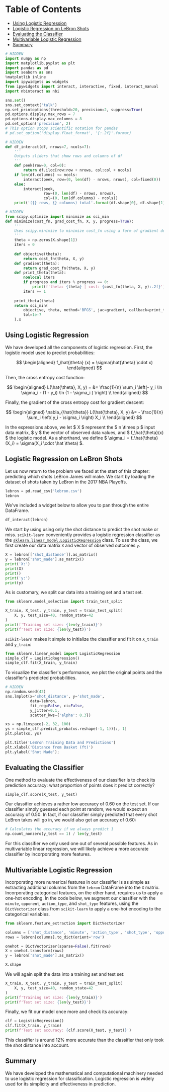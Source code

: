 
<h1>Table of Contents<span class="tocSkip"></span></h1>
<div class="toc"><ul class="toc-item"><li><span><a href="#Using-Logistic-Regression" data-toc-modified-id="Using-Logistic-Regression-1">Using Logistic Regression</a></span></li><li><span><a href="#Logistic-Regression-on-LeBron-Shots" data-toc-modified-id="Logistic-Regression-on-LeBron-Shots-2">Logistic Regression on LeBron Shots</a></span></li><li><span><a href="#Evaluating-the-Classifier" data-toc-modified-id="Evaluating-the-Classifier-3">Evaluating the Classifier</a></span></li><li><span><a href="#Multivariable-Logistic-Regression" data-toc-modified-id="Multivariable-Logistic-Regression-4">Multivariable Logistic Regression</a></span></li><li><span><a href="#Summary" data-toc-modified-id="Summary-5">Summary</a></span></li></ul></div>


```python
# HIDDEN
import numpy as np
import matplotlib.pyplot as plt
import pandas as pd
import seaborn as sns
%matplotlib inline
import ipywidgets as widgets
from ipywidgets import interact, interactive, fixed, interact_manual
import nbinteract as nbi

sns.set()
sns.set_context('talk')
np.set_printoptions(threshold=20, precision=2, suppress=True)
pd.options.display.max_rows = 7
pd.options.display.max_columns = 8
pd.set_option('precision', 2)
# This option stops scientific notation for pandas
# pd.set_option('display.float_format', '{:.2f}'.format)
```


```python
# HIDDEN
def df_interact(df, nrows=7, ncols=7):
    '''
    Outputs sliders that show rows and columns of df
    '''
    def peek(row=0, col=0):
        return df.iloc[row:row + nrows, col:col + ncols]
    if len(df.columns) <= ncols:
        interact(peek, row=(0, len(df) - nrows, nrows), col=fixed(0))
    else:
        interact(peek,
                 row=(0, len(df) - nrows, nrows),
                 col=(0, len(df.columns) - ncols))
    print('({} rows, {} columns) total'.format(df.shape[0], df.shape[1]))
```


```python
# HIDDEN
from scipy.optimize import minimize as sci_min
def minimize(cost_fn, grad_cost_fn, X, y, progress=True):
    '''
    Uses scipy.minimize to minimize cost_fn using a form of gradient descent.
    '''
    theta = np.zeros(X.shape[1])
    iters = 0
    
    def objective(theta):
        return cost_fn(theta, X, y)
    def gradient(theta):
        return grad_cost_fn(theta, X, y)
    def print_theta(theta):
        nonlocal iters
        if progress and iters % progress == 0:
            print(f'theta: {theta} | cost: {cost_fn(theta, X, y):.2f}')
        iters += 1
        
    print_theta(theta)
    return sci_min(
        objective, theta, method='BFGS', jac=gradient, callback=print_theta,
        tol=1e-7
    ).x
```

## Using Logistic Regression

We have developed all the components of logistic regression. First, the logistic model used to predict probabilities:

$$
\begin{aligned}
f_\hat{\theta} (x) = \sigma(\hat{\theta} \cdot x)
\end{aligned}
$$

Then, the cross entropy cost function:

$$
\begin{aligned}
L(\hat{\theta}, X, y) = &= \frac{1}{n} \sum_i \left(- y_i \ln \sigma_i - (1 - y_i) \ln (1 - \sigma_i ) \right) \\
\end{aligned}
$$

Finally, the gradient of the cross entropy cost for gradient descent:

$$
\begin{aligned}
\nabla_{\hat{\theta}} L(\hat{\theta}, X, y)
&= - \frac{1}{n} \sum_i \left(
    y_i - \sigma_i
\right) X_i \\
\end{aligned}
$$

In the expressions above, we let $ X $ represent the $ n \times p $ input data matrix, $ y $ the vector of observed data values, and $ f_\hat{\theta}(x) $ the logistic model. As a shorthand, we define $ \sigma_i = f_\hat{\theta}(X_i) = \sigma(X_i \cdot \hat \theta) $.

## Logistic Regression on LeBron Shots

Let us now return to the problem we faced at the start of this chapter: predicting which shots LeBron James will make. We start by loading the dataset of shots taken by LeBron in the 2017 NBA Playoffs.


```python
lebron = pd.read_csv('lebron.csv')
lebron
```

We've included a widget below to allow you to pan through the entire DataFrame.


```python
df_interact(lebron)
```

We start by using using only the shot distance to predict the shot make or miss. `scikit-learn` conveniently provides a logistic regression classifier as the [`sklearn.linear_model.LogisticRegression`](http://scikit-learn.org/stable/modules/generated/sklearn.linear_model.LogisticRegression.html) class. To use the class, we first create our data matrix `X` and vector of observed outcomes `y`.


```python
X = lebron[['shot_distance']].as_matrix()
y = lebron['shot_made'].as_matrix()
print('X:')
print(X)
print()
print('y:')
print(y)
```

As is customary, we split our data into a training set and a test set.


```python
from sklearn.model_selection import train_test_split

X_train, X_test, y_train, y_test = train_test_split(
    X, y, test_size=40, random_state=42
)
print(f'Training set size: {len(y_train)}')
print(f'Test set size: {len(y_test)}')
```

`scikit-learn` makes it simple to initialize the classifier and fit it on `X_train` and `y_train`:


```python
from sklearn.linear_model import LogisticRegression
simple_clf = LogisticRegression()
simple_clf.fit(X_train, y_train)
```

To visualize the classifier's performance, we plot the original points and the classifier's predicted probabilities.


```python
# HIDDEN 
np.random.seed(42)
sns.lmplot(x='shot_distance', y='shot_made',
           data=lebron,
           fit_reg=False, ci=False,
           y_jitter=0.1,
           scatter_kws={'alpha': 0.3})

xs = np.linspace(-2, 32, 100)
ys = simple_clf.predict_proba(xs.reshape(-1, 1))[:, 1]
plt.plot(xs, ys)

plt.title('LeBron Training Data and Predictions')
plt.xlabel('Distance from Basket (ft)')
plt.ylabel('Shot Made');
```

## Evaluating the Classifier

One method to evaluate the effectiveness of our classifier is to check its prediction accuracy: what proportion of points does it predict correctly?


```python
simple_clf.score(X_test, y_test)
```

Our classifier achieves a rather low accuracy of 0.60 on the test set. If our classifier simply guessed each point at random, we would expect an accuracy of 0.50. In fact, if our classifier simply predicted that every shot LeBron takes will go in, we would also get an accuracy of 0.60:


```python
# Calculates the accuracy if we always predict 1
np.count_nonzero(y_test == 1) / len(y_test)
```

For this classifier we only used one out of several possible features. As in multivariable linear regression, we will likely achieve a more accurate classifier by incorporating more features.

## Multivariable Logistic Regression

Incorporating more numerical features in our classifier is as simple as extracting additional columns from the `lebron` DataFrame into the `X` matrix. Incorporating categorical features, on the other hand, requires us to apply a one-hot encoding. In the code below, we augment our classifier with the `minute`, `opponent`, `action_type`, and `shot_type` features, using the `DictVectorizer` class from `scikit-learn` to apply a one-hot encoding to the categorical variables.


```python
from sklearn.feature_extraction import DictVectorizer

columns = ['shot_distance', 'minute', 'action_type', 'shot_type', 'opponent']
rows = lebron[columns].to_dict(orient='row')

onehot = DictVectorizer(sparse=False).fit(rows)
X = onehot.transform(rows)
y = lebron['shot_made'].as_matrix()

X.shape
```

We will again split the data into a training set and test set:


```python
X_train, X_test, y_train, y_test = train_test_split(
    X, y, test_size=40, random_state=42
)
print(f'Training set size: {len(y_train)}')
print(f'Test set size: {len(y_test)}')
```

Finally, we fit our model once more and check its accuracy:


```python
clf = LogisticRegression()
clf.fit(X_train, y_train)
print(f'Test set accuracy: {clf.score(X_test, y_test)}')
```

This classifier is around 12% more accurate than the classifier that only took the shot distance into account.

## Summary

We have developed the mathematical and computational machinery needed to use logistic regression for classification. Logistic regression is widely used for its simplicity and effectiveness in prediction.
